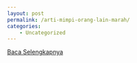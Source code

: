 ```yaml
---
layout: post
permalink: /arti-mimpi-orang-lain-marah/
categories:
    - Uncategorized
---
```


[Baca Selengkapnya](/08)